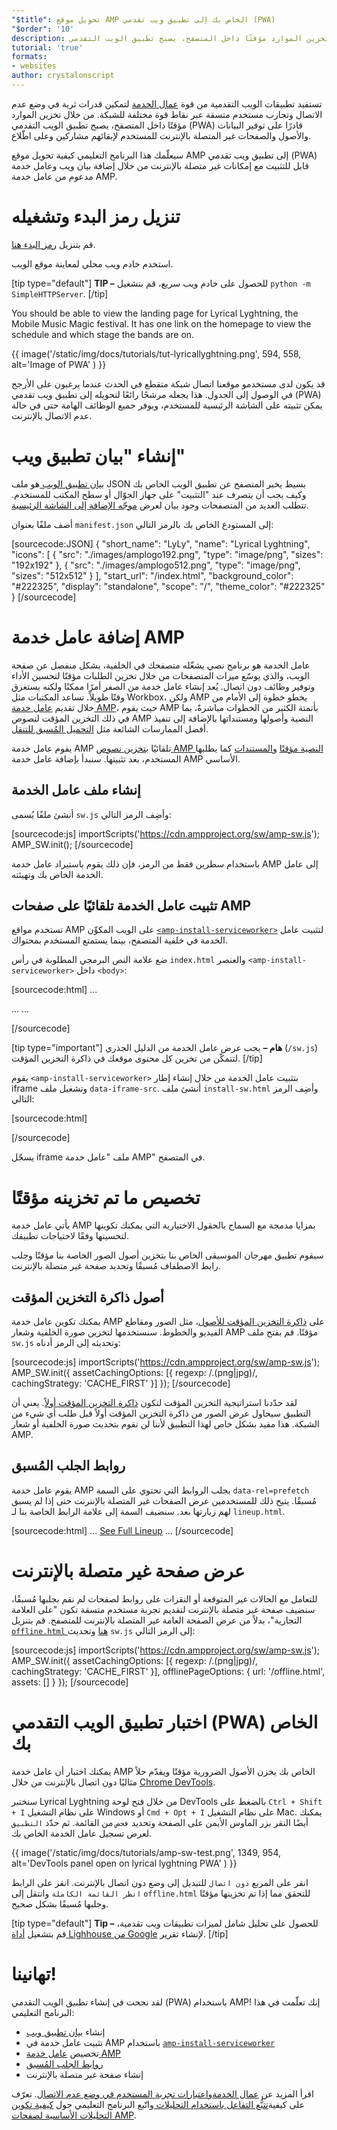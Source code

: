 ```yaml
---
"$title": تحويل موقع AMP الخاص بك إلى تطبيق ويب تقدمي (PWA)
"$order": '10'
description: من خلال تخزين الموارد مؤقتًا داخل المتصفح، يصبح تطبيق الويب التقدمي (PWA) قادرًا على توفير البيانات والأصول والصفحات غير المتصلة بالإنترنت للمستخدم لإبقائهم مشاركين وعلى اطّلاع.
tutorial: 'true'
formats:
- websites
author: crystalonscript
---
```


تستفيد تطبيقات الويب التقدمية من قوة [عمال الخدمة](https://developer.mozilla.org/en-US/docs/Web/API/Service_Worker_API) لتمكين قدرات ثرية في وضع عدم الاتصال وتجارب مستخدم متسقة عبر نقاط قوة مختلفة للشبكة. من خلال تخزين الموارد مؤقتًا داخل المتصفح، يصبح تطبيق الويب التقدمي (PWA) قادرًا على توفير البيانات والأصول والصفحات غير المتصلة بالإنترنت للمستخدم لإبقائهم مشاركين وعلى اطّلاع.

سيعلّمك هذا البرنامج التعليمي كيفية تحويل موقع AMP إلى تطبيق ويب تقدمي (PWA) قابل للتثبيت مع إمكانات غير متصلة بالإنترنت من خلال إضافة بيان ويب وعامل خدمة مدعوم من عامل خدمة AMP.

# تنزيل رمز البدء وتشغيله

قم بتنزيل [رمز البدء هنا](/static/files/tutorials/amptopwa.zip).

استخدم خادم ويب محلي لمعاينة موقع الويب.

[tip type="default"] **TIP –** للحصول على خادم ويب سريع، قم بتشغيل `python -m SimpleHTTPServer`. [/tip]

You should be able to view the landing page for Lyrical Lyghtning, the Mobile Music Magic festival. It has one link on the homepage to view the schedule and which stage the bands are on.

{{ image('/static/img/docs/tutorials/tut-lyricallyghtning.png', 594, 558, alt='Image of PWA' ) }}

قد يكون لدى مستخدمو موقعنا اتصال شبكة متقطع في الحدث عندما يرغبون على الأرجح في الوصول إلى الجدول. هذا يجعله مرشحًا رائعًا لتحويله إلى تطبيق ويب تقدمي (PWA) يمكن تثبيته على الشاشة الرئيسية للمستخدم، ويوفر جميع الوظائف الهامة حتى في حالة عدم الاتصال بالإنترنت.

# إنشاء "بيان تطبيق ويب"

[بيان تطبيق الويب ](https://developers.google.com/web/fundamentals/web-app-manifest/)هو ملف JSON بسيط يخبر المتصفح عن تطبيق الويب الخاص بك وكيف يجب أن يتصرف عند "التثبيت" على جهاز الجوّال أو سطح المكتب للمستخدم. تتطلب العديد من المتصفحات وجود بيان لعرض [موجّه الإضافة إلى الشاشة الرئيسية](https://developers.google.com/web/fundamentals/app-install-banners/).

أضف ملفًا بعنوان `manifest.json` إلى المستودع الخاص بك بالرمز التالي:

[sourcecode:JSON]
{
"short_name": "LyLy",
"name": "Lyrical Lyghtning",
"icons": [
{
"src": "./images/amplogo192.png",
"type": "image/png",
"sizes": "192x192"
},
{
"src": "./images/amplogo512.png",
"type": "image/png",
"sizes": "512x512"
}
],
"start_url": "/index.html",
"background_color": "#222325",
"display": "standalone",
"scope": "/",
"theme_color": "#222325"
}
[/sourcecode]

# إضافة عامل خدمة AMP

عامل الخدمة هو برنامج نصي يشغّله متصفحك في الخلفية، بشكل منفصل عن صفحة الويب، والذي يوسّع ميزات المتصفحات من خلال تخزين الطلبات مؤقتًا لتحسين الأداء وتوفير وظائف دون اتصال. يُعد إنشاء عامل خدمة من الصفر أمرًا ممكنًا ولكنه يستغرق وقتًا طويلاً. تساعد المكتبات مثل Workbox، ولكن AMP يخطو خطوة إلى الأمام من خلال تقديم [عامل خدمة AMP](https://github.com/ampproject/amp-sw)، حيث يقوم AMP بأتمتة الكثير من الخطوات مباشرةً، بما في ذلك التخزين المؤقت لنصوص AMP النصية وأصولها ومستنداتها بالإضافة إلى تنفيذ أفضل الممارسات الشائعة مثل [التحميل المُسبق للتنقل](https://developers.google.com/web/updates/2017/02/navigation-preload).

يقوم عامل خدمة AMP تلقائيًا [بتخزين نصوص AMP النصية مؤقتًا](https://github.com/ampproject/amp-sw/tree/master/src/modules/amp-caching) و[المستندات](https://github.com/ampproject/amp-sw/tree/master/src/modules/document-caching) كما يطلبها المستخدم، بعد تثبيتها. سنبدأ بإضافة عامل خدمة AMP الأساسي.

## إنشاء ملف عامل الخدمة

أنشئ ملفًا يُسمى `sw.js` وأضِف الرمز التالي:

[sourcecode:js]
importScripts('https://cdn.ampproject.org/sw/amp-sw.js');
AMP_SW.init();
[/sourcecode]

باستخدام سطرين فقط من الرمز، فإن ذلك يقوم باستيراد عامل خدمة AMP إلى عامل الخدمة الخاص بك وتهيئته.

## تثبيت عامل الخدمة تلقائيًا على صفحات AMP

تستخدم مواقع AMP على الويب المكوِّن [`<amp-install-serviceworker>`](../../../documentation/components/reference/amp-install-serviceworker.md) لتثبيت عامل الخدمة في خلفية المتصفح، بينما يستمتع المستخدم بمحتواك.

ضع علامة النص البرمجي المطلوبة في رأس `index.html` والعنصر `<amp-install-serviceworker>` داخل `<body>`:

[sourcecode:html]
…

<script async custom-element="amp-install-serviceworker" src="https://cdn.ampproject.org/v0/amp-install-serviceworker-0.1.js"></script>

…
...
<amp-install-serviceworker src="/sw.js"
           data-iframe-src="install-sw.html"
           layout="nodisplay">
</amp-install-serviceworker>

</body>
[/sourcecode]

[tip type="important"] **هام –** يجب عرض عامل الخدمة من الدليل الجذري (`/sw.js`) لتتمكّن من تخزين كل محتوى موقعك في ذاكرة التخزين المؤقت. [/tip]

يقوم `<amp-install-serviceworker>` بتثبيت عامل الخدمة من خلال إنشاء إطار iframe وتشغيل ملف `data-iframe-src`. أنشئ ملف `install-sw.html` وأضِف الرمز التالي:

[sourcecode:html]

<!doctype html>
<title>installing service worker</title>
<script type='text/javascript'>
 if('serviceWorker' in navigator) {
   navigator.serviceWorker.register('./sw.js');
 };
</script>
[/sourcecode]

يسجّل iframe ملف "عامل خدمة AMP" في المتصفح.

# تخصيص ما تم تخزينه مؤقتًا

يأتي عامل خدمة AMP بمزايا مدمجة مع السماح بالحقول الاختيارية التي يمكنك تكوينها لتحسينها وفقًا لاحتياجات تطبيقك.

سيقوم تطبيق مهرجان الموسيقى الخاص بنا بتخزين أصول الصور الخاصة بنا مؤقتًا وجلب رابط الاصطفاف مُسبقًا وتحديد صفحة غير متصلة بالإنترنت.

## أصول ذاكرة التخزين المؤقت

يمكنك تكوين عامل خدمة AMP على [ذاكرة التخزين المؤقت للأصول](https://github.com/ampproject/amp-sw/tree/master/src/modules/asset-caching)، مثل الصور ومقاطع الفيديو والخطوط. سنستخدمها لتخزين صورة الخلفية وشعار AMP مؤقتًا. قم بفتح ملف `sw.js` وتحديثه إلى الرمز أدناه:

[sourcecode:js]
importScripts('https://cdn.ampproject.org/sw/amp-sw.js');
AMP_SW.init({
assetCachingOptions: [{
regexp: /\.(png|jpg)/,
cachingStrategy: 'CACHE_FIRST'
}]
});
[/sourcecode]

لقد حدّدنا استراتيجية التخزين المؤقت لتكون [ذاكرة التخزين المؤقت أولاً](https://developers.google.com/web/fundamentals/instant-and-offline/offline-cookbook/#cache-falling-back-to-network). يعني أن التطبيق سيحاول عرض الصور من ذاكرة التخزين المؤقت أولاً قبل طلب أي شيء من الشبكة. هذا مفيد بشكل خاص لهذا التطبيق لأننا لن نقوم بتحديث صورة الخلفية أو شعار AMP.

## روابط الجلب المُسبق

يقوم عامل خدمة AMP بجلب الروابط التي تحتوي على السمة `data-rel=prefetch` مُسبقًا. يتيح ذلك للمستخدمين عرض الصفحات غير المتصلة بالإنترنت حتى إذا لم يسبق لهم زيارتها بعد. سنضيف السمة إلى علامة الرابط الخاصة بنا لـ `lineup.html`.

[sourcecode:html]
...
<a href="/lineup.html" data-rel="prefetch">See Full Lineup</a>
...
[/sourcecode]

# عرض صفحة غير متصلة بالإنترنت

للتعامل مع الحالات غير المتوقعة أو النقرات على روابط لصفحات لم نقم بجلبها مُسبقًا، سنضيف صفحة غير متصلة بالإنترنت لتقديم تجربة مستخدم متسقة تكون "على العلامة التجارية"، بدلاً من عرض الصفحة العامة غير المتصلة بالإنترنت للمتصفح. قم بتنزيل [`offline.html` هنا](/static/files/tutorials/offline.zip) وتحديث `sw.js` إلى الرمز التالي:

[sourcecode:js]
importScripts('https://cdn.ampproject.org/sw/amp-sw.js');
AMP_SW.init({
assetCachingOptions: [{
regexp: /\.(png|jpg)/,
cachingStrategy: 'CACHE_FIRST'
}],
offlinePageOptions: {
url: '/offline.html',
assets: []
}
});
[/sourcecode]

# اختبار تطبيق الويب التقدمي (PWA) الخاص بك

يمكنك اختبار أن عامل خدمة AMP الخاص بك يخزن الأصول الضرورية مؤقتًا ويقدّم حلاً مثاليًا دون اتصال بالإنترنت من خلال [Chrome DevTools](https://developers.google.com/web/tools/chrome-devtools/progressive-web-apps).

سنختبر Lyrical Lyghtning من خلال فتح لوحة DevTools بالضغط على `Ctrl + Shift + I` على نظام التشغيل Windows أو `Cmd + Opt + I` على نظام التشغيل Mac.  يمكنك أيضًا النقر بزر الماوس الأيمن على الصفحة وتحديد `فحص` من القائمة. ثم حدّد `التطبيق` لعرض تسجيل عامل الخدمة الخاص بك.

{{ image('/static/img/docs/tutorials/amp-sw-test.png', 1349, 954, alt='DevTools panel open on lyrical lyghtning PWA' ) }}

انقر على المربع `دون اتصال` للتبديل إلى وضع دون اتصال بالإنترنت. انقر على الرابط `انظر القائمة الكاملة` وانتقل إلى `offline.html` للتحقق مما إذا تم تخزينها مؤقتًا وجلبها مُسبقًا بشكل صحيح.

[tip type="default"] **Tip –** للحصول على تحليل شامل لميزات تطبيقات ويب تقدمية، قم بتشغيل [أداة Lighhouse من Google](https://developers.google.com/web/ilt/pwa/lighthouse-pwa-analysis-tool) لإنشاء تقرير. [/tip]

# تهانينا!

لقد نجحت في إنشاء تطبيق الويب التقدمي (PWA) باستخدام AMP! إنك تعلّمت في هذا البرنامج التعليمي:

- إنشاء [بيان تطبيق ويب](https://developers.google.com/web/fundamentals/web-app-manifest/)
- تثبيت عامل خدمة في AMP باستخدام [`amp-install-serviceworker`](../../../documentation/components/reference/amp-install-serviceworker.md)
- تخصيص [عامل خدمة AMP ](https://amp.dev/documentation/guides-and-tutorials/optimize-and-measure/amp-as-pwa.html)
- [روابط الجلب المُسبق](https://developer.mozilla.org/en-US/docs/Web/HTTP/Link_prefetching_FAQ)
- إنشاء صفحة غير متصلة بالإنترنت

اقرأ المزيد عن [عمال الخدمة](https://amp.dev/documentation/guides-and-tutorials/optimize-and-measure/amp-as-pwa.html)و[اعتبارات تجربة المستخدم في وضع عدم الاتصال](https://developers.google.com/web/fundamentals/instant-and-offline/offline-ux). تعرّف على كيفية[تتبُّع التفاعل باستخدام التحليلات ](https://amp.dev/documentation/guides-and-tutorials/optimize-measure/configure-analytics/index.html)واتّبع البرنامج التعليمي حول [كيفية تكوين التحليلات الأساسية لصفحات AMP](https://amp.dev/documentation/guides-and-tutorials/optimize-and-measure/tracking-engagement.html).
